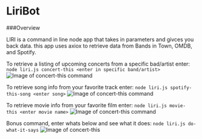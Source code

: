 # LiriBot

###Overview

LIRI is a command in line node app that takes in parameters and givces you back data. this app uses axiox to retrieve data from Bands in Town, OMDB, and Spotify.

To retrieve a listing of upcoming concerts from a specific bad/artist enter:
```node liri.js concert-this <enter in specific band/artist>```
![Image of concert-this command](
    images/concert-this.png
)

To retrieve song info from your favorite track enter:
```node liri.js spotify-this-song <enter song>```
![Image of concert-this command](
    images/song-this.png
)

To retrieve movie info from your favorite film enter:
```node liri.js movie-this <enter movie name>```
![Image of concert-this command](
    images/movie-this.png
)

Bonus command, enter whats below and see what it does:
```node liri.js do-what-it-says```
![Image of concert-this](
    images/it-says.png
    )